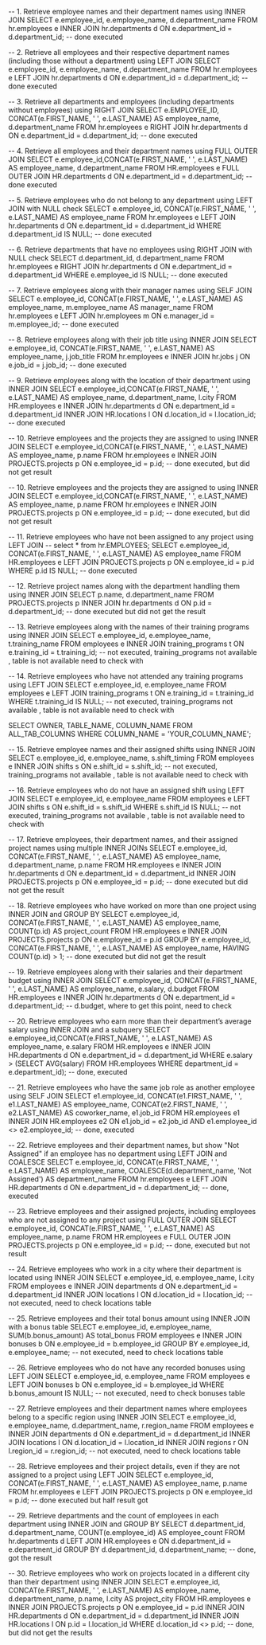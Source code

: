 -- 1. Retrieve employee names and their department names using INNER JOIN SELECT e.employee_id, e.employee_name, d.department_name FROM hr.employees e INNER JOIN hr.departments d ON e.department_id = d.department_id; -- done executed

-- 2. Retrieve all employees and their respective department names (including those without a department) using LEFT JOIN SELECT e.employee_id, e.employee_name, d.department_name FROM hr.employees e LEFT JOIN hr.departments d ON e.department_id = d.department_id; -- done executed

-- 3. Retrieve all departments and employees (including departments without employees) using RIGHT JOIN SELECT e.EMPLOYEE_ID, CONCAT(e.FIRST_NAME, ' ', e.LAST_NAME) AS employee_name, d.department_name FROM hr.employees e RIGHT JOIN hr.departments d ON e.department_id = d.department_id; -- done executed

-- 4. Retrieve all employees and their department names using FULL OUTER JOIN SELECT e.employee_id,CONCAT(e.FIRST_NAME, ' ', e.LAST_NAME) AS employee_name, d.department_name FROM HR.employees e FULL OUTER JOIN HR.departments d ON e.department_id = d.department_id; --done executed

-- 5. Retrieve employees who do not belong to any department using LEFT JOIN with NULL check SELECT e.employee_id, CONCAT(e.FIRST_NAME, ' ', e.LAST_NAME) AS employee_name FROM hr.employees e LEFT JOIN hr.departments d ON e.department_id = d.department_id WHERE d.department_id IS NULL; -- done executed

-- 6. Retrieve departments that have no employees using RIGHT JOIN with NULL check SELECT d.department_id, d.department_name FROM hr.employees e RIGHT JOIN hr.departments d ON e.department_id = d.department_id WHERE e.employee_id IS NULL; -- done executed

-- 7. Retrieve employees along with their manager names using SELF JOIN SELECT e.employee_id, CONCAT(e.FIRST_NAME, ' ', e.LAST_NAME) AS employee_name, m.employee_name AS manager_name FROM hr.employees e LEFT JOIN hr.employees m ON e.manager_id = m.employee_id; -- done executed

-- 8. Retrieve employees along with their job title using INNER JOIN SELECT e.employee_id, CONCAT(e.FIRST_NAME, ' ', e.LAST_NAME) AS employee_name, j.job_title FROM hr.employees e INNER JOIN hr.jobs j ON e.job_id = j.job_id; -- done executed

-- 9. Retrieve employees along with the location of their department using INNER JOIN SELECT e.employee_id,CONCAT(e.FIRST_NAME, ' ', e.LAST_NAME) AS employee_name, d.department_name, l.city FROM HR.employees e INNER JOIN hr.departments d ON e.department_id = d.department_id INNER JOIN HR.locations l ON d.location_id = l.location_id; -- done executed

-- 10. Retrieve employees and the projects they are assigned to using INNER JOIN SELECT e.employee_id,CONCAT(e.FIRST_NAME, ' ', e.LAST_NAME) AS employee_name, p.name FROM hr.employees e INNER JOIN PROJECTS.projects p ON e.employee_id = p.id; -- done executed, but did not get result

-- 10. Retrieve employees and the projects they are assigned to using INNER JOIN SELECT e.employee_id,CONCAT(e.FIRST_NAME, ' ', e.LAST_NAME) AS employee_name, p.name FROM hr.employees e INNER JOIN PROJECTS.projects p ON e.employee_id = p.id; -- done executed, but did not get result

-- 11. Retrieve employees who have not been assigned to any project using LEFT JOIN -- select * from hr.EMPLOYEES; SELECT e.employee_id, CONCAT(e.FIRST_NAME, ' ', e.LAST_NAME) AS employee_name FROM HR.employees e LEFT JOIN PROJECTS.projects p ON e.employee_id = p.id WHERE p.id IS NULL; -- done executed

-- 12. Retrieve project names along with the department handling them using INNER JOIN SELECT p.name, d.department_name FROM PROJECTS.projects p INNER JOIN hr.departments d ON p.id = d.department_id; -- done executed but did not get the result

-- 13. Retrieve employees along with the names of their training programs using INNER JOIN SELECT e.employee_id, e.employee_name, t.training_name FROM employees e INNER JOIN training_programs t ON e.training_id = t.training_id; -- not executed, training_programs not available , table is not available need to check with

-- 14. Retrieve employees who have not attended any training programs using LEFT JOIN SELECT e.employee_id, e.employee_name FROM employees e LEFT JOIN training_programs t ON e.training_id = t.training_id WHERE t.training_id IS NULL; -- not executed, training_programs not available , table is not available need to check with

SELECT OWNER, TABLE_NAME, COLUMN_NAME
FROM ALL_TAB_COLUMNS
WHERE COLUMN_NAME = 'YOUR_COLUMN_NAME';

-- 15. Retrieve employee names and their assigned shifts using INNER JOIN SELECT e.employee_id, e.employee_name, s.shift_timing FROM employees e INNER JOIN shifts s ON e.shift_id = s.shift_id; -- not executed, training_programs not available , table is not available need to check with

-- 16. Retrieve employees who do not have an assigned shift using LEFT JOIN SELECT e.employee_id, e.employee_name FROM employees e LEFT JOIN shifts s ON e.shift_id = s.shift_id WHERE s.shift_id IS NULL; -- not executed, training_programs not available , table is not available need to check with

-- 17. Retrieve employees, their department names, and their assigned project names using multiple INNER JOINs SELECT e.employee_id, CONCAT(e.FIRST_NAME, ' ', e.LAST_NAME) AS employee_name, d.department_name, p.name FROM HR.employees e INNER JOIN hr.departments d ON e.department_id = d.department_id INNER JOIN PROJECTS.projects p ON e.employee_id = p.id; -- done executed but did not get the result

-- 18. Retrieve employees who have worked on more than one project using INNER JOIN and GROUP BY SELECT e.employee_id, CONCAT(e.FIRST_NAME, ' ', e.LAST_NAME) AS employee_name, COUNT(p.id) AS project_count FROM HR.employees e INNER JOIN PROJECTS.projects p ON e.employee_id = p.id GROUP BY e.employee_id, CONCAT(e.FIRST_NAME, ' ', e.LAST_NAME) AS employee_name, HAVING COUNT(p.id) > 1; -- done executed but did not get the result

-- 19. Retrieve employees along with their salaries and their department budget using INNER JOIN SELECT e.employee_id, CONCAT(e.FIRST_NAME, ' ', e.LAST_NAME) AS employee_name, e.salary, d.budget FROM HR.employees e INNER JOIN hr.departments d ON e.department_id = d.department_id; -- d.budget, where to get this point, need to check

-- 20. Retrieve employees who earn more than their department’s average salary using INNER JOIN and a subquery SELECT e.employee_id,CONCAT(e.FIRST_NAME, ' ', e.LAST_NAME) AS employee_name, e.salary FROM HR.employees e INNER JOIN HR.departments d ON e.department_id = d.department_id WHERE e.salary > (SELECT AVG(salary) FROM HR.employees WHERE department_id = e.department_id); -- done, executed

-- 21. Retrieve employees who have the same job role as another employee using SELF JOIN SELECT e1.employee_id, CONCAT(e1.FIRST_NAME, ' ', e1.LAST_NAME) AS employee_name, CONCAT(e2.FIRST_NAME, ' ', e2.LAST_NAME) AS coworker_name, e1.job_id FROM HR.employees e1 INNER JOIN HR.employees e2 ON e1.job_id = e2.job_id AND e1.employee_id <> e2.employee_id; -- done, executed

-- 22. Retrieve employees and their department names, but show "Not Assigned" if an employee has no department using LEFT JOIN and COALESCE SELECT e.employee_id, CONCAT(e.FIRST_NAME, ' ', e.LAST_NAME) AS employee_name, COALESCE(d.department_name, 'Not Assigned') AS department_name FROM hr.employees e LEFT JOIN HR.departments d ON e.department_id = d.department_id; -- done, executed

-- 23. Retrieve employees and their assigned projects, including employees who are not assigned to any project using FULL OUTER JOIN SELECT e.employee_id, CONCAT(e.FIRST_NAME, ' ', e.LAST_NAME) AS employee_name, p.name FROM HR.employees e FULL OUTER JOIN PROJECTS.projects p ON e.employee_id = p.id; -- done, executed but not result

-- 24. Retrieve employees who work in a city where their department is located using INNER JOIN SELECT e.employee_id, e.employee_name, l.city FROM employees e INNER JOIN departments d ON e.department_id = d.department_id INNER JOIN locations l ON d.location_id = l.location_id; -- not executed, need to check locations table

-- 25. Retrieve employees and their total bonus amount using INNER JOIN with a bonus table SELECT e.employee_id, e.employee_name, SUM(b.bonus_amount) AS total_bonus FROM employees e INNER JOIN bonuses b ON e.employee_id = b.employee_id GROUP BY e.employee_id, e.employee_name; -- not executed, need to check locations table

-- 26. Retrieve employees who do not have any recorded bonuses using LEFT JOIN SELECT e.employee_id, e.employee_name FROM employees e LEFT JOIN bonuses b ON e.employee_id = b.employee_id WHERE b.bonus_amount IS NULL; -- not executed, need to check bonuses table

-- 27. Retrieve employees and their department names where employees belong to a specific region using INNER JOIN SELECT e.employee_id, e.employee_name, d.department_name, r.region_name FROM employees e INNER JOIN departments d ON e.department_id = d.department_id INNER JOIN locations l ON d.location_id = l.location_id INNER JOIN regions r ON l.region_id = r.region_id; -- not executed, need to check locations table

-- 28. Retrieve employees and their project details, even if they are not assigned to a project using LEFT JOIN SELECT e.employee_id, CONCAT(e.FIRST_NAME, ' ', e.LAST_NAME) AS employee_name, p.name FROM hr.employees e LEFT JOIN PROJECTS.projects p ON e.employee_id = p.id; -- done executed but half result got

-- 29. Retrieve departments and the count of employees in each department using INNER JOIN and GROUP BY SELECT d.department_id, d.department_name, COUNT(e.employee_id) AS employee_count FROM hr.departments d LEFT JOIN HR.employees e ON d.department_id = e.department_id GROUP BY d.department_id, d.department_name; -- done, got the result

-- 30. Retrieve employees who work on projects located in a different city than their department using INNER JOIN SELECT e.employee_id, CONCAT(e.FIRST_NAME, ' ', e.LAST_NAME) AS employee_name, d.department_name, p.name, l.city AS project_city FROM HR.employees e INNER JOIN PROJECTS.projects p ON e.employee_id = p.id INNER JOIN HR.departments d ON e.department_id = d.department_id INNER JOIN HR.locations l ON p.id = l.location_id WHERE d.location_id <> p.id; -- done, but did not get the results
